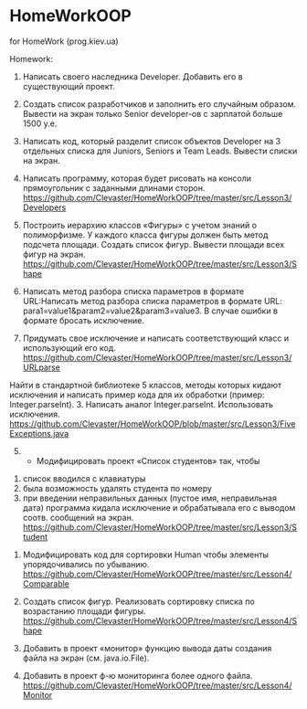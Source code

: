 # HomeWorkOOP
for HomeWork (prog.kiev.ua)

Homework:
1. Написать своего наследника Developer. Добавить его в
существующий проект.
2. Создать список разработчиков и заполнить его случайным
образом. Вывести на экран только Senior developer-ов с
зарплатой больше 1500 у.е.
3. Написать код, который разделит список объектов Developer
на 3 отдельных списка для Juniors, Seniors и Team Leads.
Вывести списки на экран.
4. Написать программу, которая будет рисовать на консоли
прямоугольник с заданными длинами сторон.
https://github.com/Clevaster/HomeWorkOOP/tree/master/src/Lesson3/Developers

5. Построить иерархию классов «Фигуры» с учетом знаний о
полиморфизме. У каждого класса фигуры должен быть
метод подсчета площади. Создать список фигур. Вывести
площади всех фигур на экран.
https://github.com/Clevaster/HomeWorkOOP/tree/master/src/Lesson3/Shape

1. Написать метод разбора списка параметров в формате URL:Написать метод разбора списка параметров в формате URL:
para1=value1&param2=value2&param3=value3. В случае ошибки в формате бросать исключение.
4. Придумать свое исключение и написать соответствующий класс и использующий его код.
https://github.com/Clevaster/HomeWorkOOP/tree/master/src/Lesson3/URLparse

Найти в стандартной библиотеке 5 классов, методы которых кидают исключения и написать пример кода для их обработки
(пример: Integer.parseInt).
3. Написать аналог Integer.parseInt. Использовать исключения.
https://github.com/Clevaster/HomeWorkOOP/blob/master/src/Lesson3/FiveExceptions.java

5. * Модифицировать проект «Список студентов» так, чтобы 
1) список вводился с клавиатуры 
2) была возможность удалять студента по номеру 
3) при введении неправильных данных (пустое имя, неправильная дата) программа кидала исключение
и обрабатывала его с выводом соотв. сообщений на экран.
https://github.com/Clevaster/HomeWorkOOP/tree/master/src/Lesson3/Student

1. Модифицировать код для сортировки Human чтобы
элементы упорядочивались по убыванию.
https://github.com/Clevaster/HomeWorkOOP/tree/master/src/Lesson4/Comparable

2. Создать список фигур. Реализовать сортировку списка по
возрастанию площади фигуры.
https://github.com/Clevaster/HomeWorkOOP/tree/master/src/Lesson4/Shape

3. Добавить в проект «монитор» функцию вывода даты
создания файла на экран (см. java.io.File).
4. Добавить в проект ф-ю мониторинга более одного файла.
https://github.com/Clevaster/HomeWorkOOP/tree/master/src/Lesson4/Monitor







